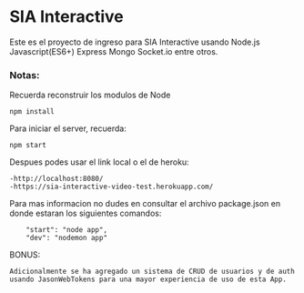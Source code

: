 # SIA Interactive

Este es el proyecto de ingreso para SIA Interactive usando Node.js Javascript(ES6+) Express Mongo Socket.io entre otros.

### Notas:
Recuerda reconstruir los modulos de Node 
```
npm install
```

Para iniciar el server, recuerda:
```
npm start 
```

Despues podes usar el link local o el de heroku:
```
-http://localhost:8080/   
-https://sia-interactive-video-test.herokuapp.com/
```

Para mas informacion no dudes en consultar el archivo package.json en donde estaran los siguientes comandos:
```
    "start": "node app",
    "dev": "nodemon app"
```

BONUS:
```
Adicionalmente se ha agregado un sistema de CRUD de usuarios y de auth usando JasonWebTokens para una mayor experiencia de uso de esta App.
```